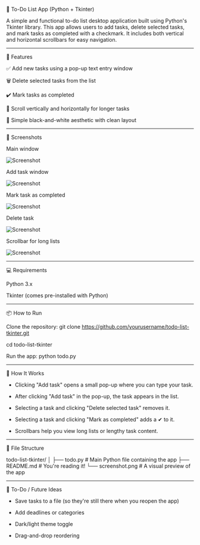 📝 To-Do List App (Python + Tkinter)

A simple and functional to-do list desktop application built using Python's Tkinter library. This app allows users to add tasks, delete selected tasks, and mark tasks as completed with a checkmark. It includes both vertical and horizontal scrollbars for easy navigation.


---------


🚀 Features

✅ Add new tasks using a pop-up text entry window

🗑️ Delete selected tasks from the list

✔️ Mark tasks as completed

🧭 Scroll vertically and horizontally for longer tasks

🖤 Simple black-and-white aesthetic with clean layout


---------


📸 Screenshots

Main window

![Screenshot](main-window.png)

Add task window

![Screenshot](add-task.png)

Mark task as completed

![Screenshot](mark-task.png)

Delete task

![Screenshot](delete-task.png)

Scrollbar for long lists

![Screenshot](scrollbar.png)



---------



💻 Requirements

Python 3.x

Tkinter (comes pre-installed with Python)


---------


📦 How to Run

Clone the repository: git clone https://github.com/yourusername/todo-list-tkinter.git

cd todo-list-tkinter

Run the app: python todo.py


---------


🧠 How It Works

- Clicking "Add task" opens a small pop-up where you can type your task.

- After clicking "Add task" in the pop-up, the task appears in the list.

- Selecting a task and clicking "Delete selected task" removes it.

- Selecting a task and clicking "Mark as completed" adds a ✔ to it.

- Scrollbars help you view long lists or lengthy task content.


---------


📁 File Structure

todo-list-tkinter/
│
├── todo.py          # Main Python file containing the app
├── README.md        # You're reading it!
└── screenshot.png   # A visual preview of the app


---------


📌 To-Do / Future Ideas

- Save tasks to a file (so they're still there when you reopen the app)

- Add deadlines or categories

- Dark/light theme toggle

- Drag-and-drop reordering
